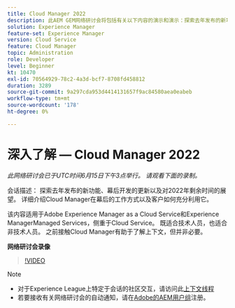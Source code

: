 ```yaml
---
title: Cloud Manager 2022
description: 此AEM GEM网络研讨会将包括有关以下内容的演示和演示：探索去年发布的新功能，幕后更新……（请用60到160个字符描述）
solution: Experience Manager
feature-set: Experience Manager
version: Cloud Service
feature: Cloud Manager
topic: Administration
role: Developer
level: Beginner
kt: 10470
exl-id: 70564929-78c2-4a3d-bcf7-8708fd458812
duration: 3289
source-git-commit: 9a297cda953d4414131657f9ac84580aea0eabeb
workflow-type: tm+mt
source-wordcount: '178'
ht-degree: 0%

---
```


# 深入了解 — Cloud Manager 2022

*此网络研讨会已于UTC时间6月15日下午3点举行。 请观看下面的录制。*

会话描述：
探索去年发布的新功能、幕后开发的更新以及对2022年剩余时间的展望。 详细介绍Cloud Manager在幕后的工作方式以及客户如何充分利用它。

该内容适用于Adobe Experience Manager as a Cloud Service和Experience ManagerManaged Services，侧重于Cloud Service。 既适合技术人员，也适合非技术人员。 之前接触Cloud Manager有助于了解上下文，但并非必要。

**网络研讨会录像**

>[!VIDEO](https://video.tv.adobe.com/v/343876)

>[!NOTE]
>
>* 对于Experience League上特定于会话的社区交互，请访问此[上下文线程](https://adobe.ly/3O0rdzd)
>* 若要接收有关网络研讨会的自动通知，请在[Adobe的AEM用户组](https://aem-augs.adobe.com/)注册。
